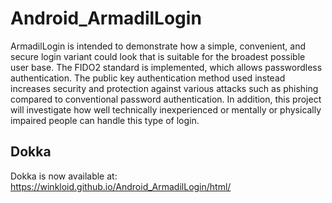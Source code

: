 # Android_ArmadilLogin
ArmadilLogin is intended to demonstrate how a simple, convenient, and secure login variant could look that is suitable for the broadest possible user base. The FIDO2 standard is implemented, which allows passwordless authentication. The public key authentication method used instead increases security and protection against various attacks such as phishing compared to conventional password authentication. In addition, this project will investigate how well technically inexperienced or mentally or physically impaired people can handle this type of login.

## Dokka
Dokka is now available at: https://winkloid.github.io/Android_ArmadilLogin/html/
